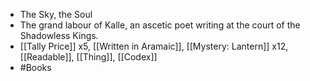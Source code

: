 - The Sky, the Soul
- The grand labour of Kalle, an ascetic poet writing at the court of the Shadowless Kings.
- [[Tally Price]] x5, [[Written in Aramaic]], [[Mystery: Lantern]] x12, [[Readable]], [[Thing]], [[Codex]]
- #Books